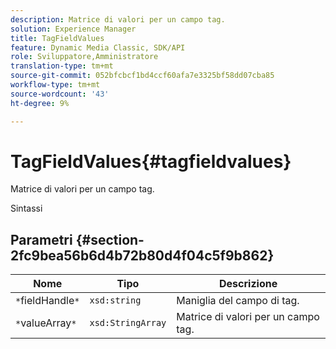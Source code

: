 ```yaml
---
description: Matrice di valori per un campo tag.
solution: Experience Manager
title: TagFieldValues
feature: Dynamic Media Classic, SDK/API
role: Sviluppatore,Amministratore
translation-type: tm+mt
source-git-commit: 052bfcbcf1bd4ccf60afa7e3325bf58dd07cba85
workflow-type: tm+mt
source-wordcount: '43'
ht-degree: 9%

---
```



# TagFieldValues{#tagfieldvalues}

Matrice di valori per un campo tag.

Sintassi

## Parametri {#section-2fc9bea56b6d4b72b80d4f04c5f9b862}

| Nome | Tipo | Descrizione |
|---|---|---|
| `*`fieldHandle`*` | `xsd:string` | Maniglia del campo di tag. |
| `*`valueArray`*` | `xsd:StringArray` | Matrice di valori per un campo tag. |

